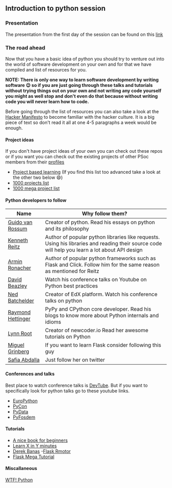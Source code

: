 ## Introduction to python session

### Presentation

The presentation from the first day of the session can be found on this [link](https://slides.com/palashnigam/deck/live#/)


### The road ahead

Now that you have a basic idea of python you should try to venture out into the world of software development on your own and for that we have compiled and list of resources for you.

**NOTE: There is only one way to learn software development by writing software :wink: so if you are just going through these talks and tutorials without trying things out on your own and not writing any code yourself you might as well stop and don't even do that because without writing code you will never learn how to code.**


Before going through the list of resources you can also take a look at the [Hacker Manifesto](http://www.catb.org/esr/faqs/hacker-howto.html) to become familiar with the hacker culture. It is a big piece of text so don't read it all at one 4-5 paragraphs a week would be enough.


#### Project ideas

If you don't have project ideas of your own you can check out these repos or if you want you can check out the existing projects of other PSoc members from their [profiles](https://github.com/orgs/p-society/people)

- [Project based learning](https://github.com/tuvtran/project-based-learning#python) (If you find this list too advanced take a look at the other two below :smile:)
- [1000 projects list](https://github.com/karan/Projects)
- [1000 mega project list](https://github.com/vicky002/1000_Projects)

#### Python developers to follow

| Name | Why follow them? |
|------|------------------|
| [Guido van Rossum](https://github.com/gvanrossum) | Creator of python. Read his essays on python and its philosophy |
| [Kenneth Reitz](https://github.com/kennethreitz/) | Author of popular python libraries like requests. Using his libraries and reading their source code will help you learn a lot about API design |
| [Armin Ronacher](https://github.com/mitsuhiko) | Author of popular python frameworks such as Flask and Click. Follow him for the same reason as mentioned for Reitz |
| [David Beazley](https://github.com/dabeaz) | Watch his conference talks on Youtube on Python best practices |
| [Ned Batchelder](https://github.com/nedbat) | Creator of EdX platform. Watch his conference talks on python |
| [Raymond Hettinger](https://rhettinger.wordpress.com/) | PyPy and CPython core developer. Read his blogs to know more about Python internals and idioms |
| [Lynn Root](https://github.com/econchick/) | Creator of newcoder.io Read her awesome tutorials on Python |
| [Miguel Grinberg](https://github.com/miguelgrinberg) | If you want to learn Flask consider following this guy |
| [Safia Abdalla](https://github.com/captainsafia) | Just follow her on twitter |

#### Conferences and talks
Best place to watch conference talks is [DevTube](http://dev.tube/). But if you want to specifically look for python talks go to these youtube links.
- [EuroPython](https://www.youtube.com/channel/UC98CzaYuFNAA_gOINFB0e4Q)
- [PyCon](https://www.youtube.com/results?search_query=pycon)
- [PyData](https://www.youtube.com/user/PyDataTV)
- [PyFosdem](https://www.youtube.com/channel/UCFYGvZUNlMb1VznUFlNaOjQ)

#### Tutorials

- [A nice book for beginners](https://automatetheboringstuff.com/)
- [Learn X in Y minutes](https://learnxinyminutes.com/docs/python3/)
- [Derek Banas](https://www.youtube.com/watch?v=N4mEzFDjqtA)
-[Flask  Rmotor](https://learn.rmotr.com/python/flask-tutorial-step-by-step/first-steps/our-first-webapp)
- [Flask Mega Tutorial](https://blog.miguelgrinberg.com/post/the-flask-mega-tutorial-part-i-hello-world)

#### Miscallaneous
[WTF! Python](https://github.com/satwikkansal/wtfpython)
